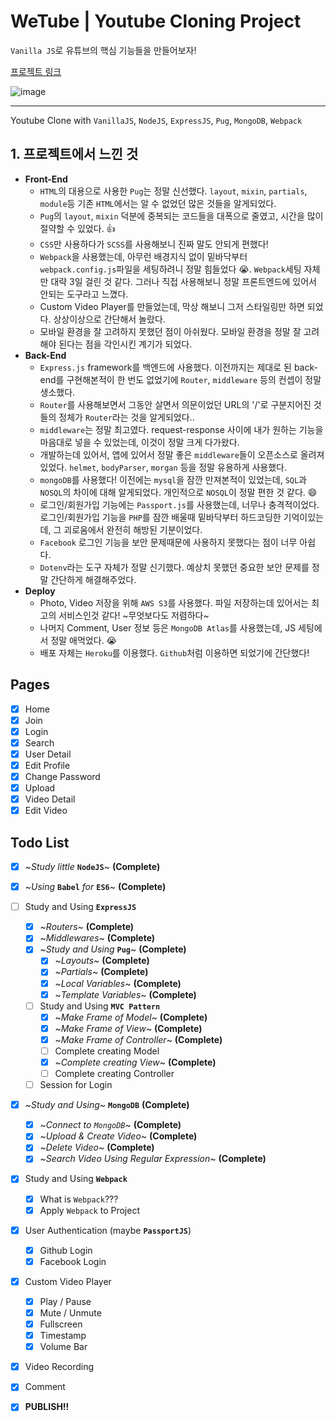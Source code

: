 # WeTube | Youtube Cloning Project

`Vanilla JS`로 유튜브의 핵심 기능들을 만들어보자!

[프로젝트 링크](https://tranquil-castle-40182.herokuapp.com/)

![image](https://user-images.githubusercontent.com/67461578/109142575-60f4df00-77a2-11eb-932c-ef5feb0a2f17.png)

---

Youtube Clone with `VanillaJS`, `NodeJS`, `ExpressJS`, `Pug`, `MongoDB`, `Webpack`

## 1. 프로젝트에서 느낀 것
- **Front-End**
  - `HTML`의 대용으로 사용한 `Pug`는 정말 신선했다. `layout`, `mixin`, `partials`, `module`등 기존 `HTML`에서는 알 수 없었던 많은 것들을 알게되었다.
  - `Pug`의 `layout`, `mixin` 덕분에 중복되는 코드들을 대폭으로 줄였고, 시간을 많이 절약할 수 있었다. 👍
  - `CSS`만 사용하다가 `SCSS`를 사용해보니 진짜 말도 안되게 편했다!
  - `Webpack`을 사용했는데, 아무런 배경지식 없이 밑바닥부터 `webpack.config.js`파일을 세팅하려니 정말 힘들었다 😭. `Webpack`세팅 자체만 대략 3일 걸린 것 같다. 그러나 직접 사용해보니 정말 프론트엔드에 있어서 안되는 도구라고 느꼈다.
  - Custom Video Player를 만들었는데, 막상 해보니 그저 스타일링만 하면 되었다. 상상이상으로 간단해서 놀랐다.
  - 모바일 환경을 잘 고려하지 못했던 점이 아쉬웠다. 모바일 환경을 정말 잘 고려해야 된다는 점을 각인시킨 계기가 되었다.
- **Back-End**
  - `Express.js` framework를 백엔드에 사용했다. 이전까지는 제대로 된 back-end를 구현해본적이 한 번도 없었기에 `Router`, `middleware` 등의 컨셉이 정말 생소했다.
  - `Router`를 사용해보면서 그동안 살면서 의문이었던 URL의 '/'로 구분지어진 것들의 정체가 `Router`라는 것을 알게되었다..
  - `middleware`는 정말 최고였다. request-response 사이에 내가 원하는 기능을 마음대로 넣을 수 있었는데, 이것이 정말 크게 다가왔다.
  - 개발하는데 있어서, 앱에 있어서 정말 좋은 `middleware`들이 오픈소스로 올려져 있었다. `helmet`, `bodyParser`, `morgan` 등을 정말 유용하게 사용했다.
  - `mongoDB`를 사용했다! 이전에는 `mysql`을 잠깐 만져본적이 있었는데, `SQL`과 `NOSQL`의 차이에 대해 알게되었다. 개인적으로 `NOSQL`이 정말 편한 것 같다. 😄
  - 로그인/회원가입 기능에는 `Passport.js`를 사용했는데, 너무나 충격적이었다. 로그인/회원가입 기능을 `PHP`를 잠깐 배울때 밑바닥부터 하드코딩한 기억이있는데, 그 괴로움에서 완전히 해방된 기분이었다.
  - `Facebook` 로그인 기능을 보안 문제때문에 사용하지 못했다는 점이 너무 아쉽다.
  - `Dotenv`라는 도구 자체가 정말 신기했다. 예상치 못했던 중요한 보안 문제를 정말 간단하게 해결해주었다.
- **Deploy**
  - Photo, Video 저장을 위해 `AWS S3`를 사용했다. 파일 저장하는데 있어서는 최고의 서비스인것 같다! ~무엇보다도 저렴하다~
  - 나머지 Comment, User 정보 등은 `MongoDB Atlas`를 사용했는데, JS 세팅에서 정말 애먹었다. 😭
  - 배포 자체는 `Heroku`를 이용했다. `Github`처럼 이용하면 되었기에 간단했다!

## Pages

- [x] Home
- [x] Join
- [x] Login
- [x] Search
- [x] User Detail
- [x] Edit Profile
- [x] Change Password
- [x] Upload
- [x] Video Detail
- [x] Edit Video

## Todo List

- [x] ~_Study little_ **`NodeJS`**~ **(Complete)**

- [x] ~_Using_ **`Babel`** _for_ **`ES6`**~ **(Complete)**

- [ ] Study and Using **`ExpressJS`**

  - [x] ~_Routers_~ **(Complete)**
  - [x] ~_Middlewares_~ **(Complete)**
  - [x] ~_Study and Using_ **`Pug`**~ **(Complete)**
    - [x] ~_Layouts_~ **(Complete)**
    - [x] ~_Partials_~ **(Complete)**
    - [x] ~_Local Variables_~ **(Complete)**
    - [x] ~_Template Variables_~ **(Complete)**
  - [ ] Study and Using **`MVC Pattern`**
    - [x] ~_Make Frame of Model_~ **(Complete)**
    - [x] ~_Make Frame of View_~ **(Complete)**
    - [x] ~_Make Frame of Controller_~ **(Complete)**
    - [ ] Complete creating Model
    - [x] ~_Complete creating View_~ **(Complete)**
    - [ ] Complete creating Controller
  - [ ] Session for Login

- [x] ~_Study and Using_~ **`MongoDB`** **(Complete)**

  - [x] ~_Connect to `MongoDB`_~ **(Complete)**
  - [x] ~_Upload & Create Video_~ **(Complete)**
  - [x] ~_Delete Video_~ **(Complete)**
  - [x] ~_Search Video Using Regular Expression_~ **(Complete)**

- [x] Study and Using **`Webpack`**

  - [x] What is `Webpack`???
  - [x] Apply `Webpack` to Project

- [x] User Authentication (maybe **`PassportJS`**)
  - [x] Github Login
  - [x] Facebook Login
- [x] Custom Video Player
  - [x] Play / Pause
  - [x] Mute / Unmute
  - [x] Fullscreen
  - [x] Timestamp
  - [x] Volume Bar
- [x] Video Recording

- [x] Comment

- [x] **PUBLISH!!**
